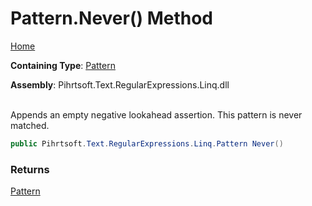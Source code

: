 # Pattern\.Never\(\) Method

[Home](../../../../../../README.md)

**Containing Type**: [Pattern](../README.md)

**Assembly**: Pihrtsoft\.Text\.RegularExpressions\.Linq\.dll

\
Appends an empty negative lookahead assertion\. This pattern is never matched\.

```csharp
public Pihrtsoft.Text.RegularExpressions.Linq.Pattern Never()
```

### Returns

[Pattern](../README.md)

